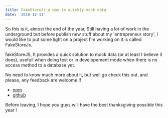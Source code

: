 ```yaml
---
title: FakeStoreJs a way to quickly mock data
date: '2018-12-11'
---
```


So this is it, almost the end of the year, Still having a lot of work in the underground but before publish new stuff about my 'entrepreneur story', I would like to put some light on a project I'm working on it is called FakeStoreJs.


fakeStoreJS, It provides a quick solution to mock data (or at least I believe it does), usefull when doing test or in developement mode when there is no access method to a database yet.


No need to know much more about it, but well go check this out, and please, any feedback are welcome !!

- [npm](https://www.npmjs.com/package/fakestorejs)
- [github](https://github.com/FabienGreard/fakeStoreJs)

Before leaving, I hope you guys will have the best thanksgiving possible this year !
